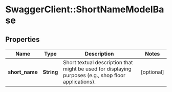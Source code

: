 # SwaggerClient::ShortNameModelBase

## Properties
Name | Type | Description | Notes
------------ | ------------- | ------------- | -------------
**short_name** | **String** | Short textual description that might be used for displaying purposes (e.g., shop floor applications). | [optional] 


